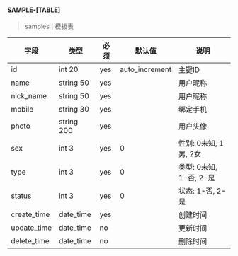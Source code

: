 #### SAMPLE-[TABLE]

> samples | 模板表

| 字段 | 类型 | 必须 | 默认值 | 说明 |
| --- | --- | --- | --- | --- |
| id | int 20 | yes | auto_increment | 主键ID |
| name | string 50 | yes |  | 用户昵称 |
| nick_name | string 50 | yes |  | 用户昵称 |
| mobile | string 30 | yes |  | 绑定手机 |
| photo | string 200 | yes |  | 用户头像 |
| sex | int 3 | yes | 0 | 性别: 0未知, 1男, 2女 |
| type | int 3 | yes | 0 | 类型: 0未知, 1-否, 2-是 |
| status | int 3 | yes | 0 | 状态: 1-否, 2-是 |
| create_time | date_time | yes |  | 创建时间 |
| update_time | date_time | no |  | 更新时间 |
| delete_time | date_time | no |  | 删除时间 |
